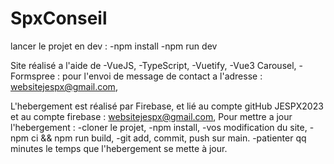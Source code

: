 # SpxConseil

lancer le projet en dev :
-npm install
-npm run dev

Site réalisé a l'aide de 
-VueJS, 
-TypeScript, 
-Vuetify, 
-Vue3 Carousel, 
-Formspree : pour l'envoi de message de contact a l'adresse : websitejespx@gmail.com,

L'hebergement est réalisé par Firebase, et lié au compte gitHub JESPX2023 et au compte firebase : websitejespx@gmail.com,
Pour mettre a jour l'hebergement : 
-cloner le projet,
-npm install,
-vos modification du site,
-npm ci && npm run build,
-git add, commit, push sur main.
-patienter qq minutes le temps que l'hebergement se mette à jour.

